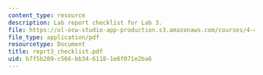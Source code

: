 ```yaml
---
content_type: resource
description: Lab report checklist for Lab 3.
file: https://ol-ocw-studio-app-production.s3.amazonaws.com/courses/4-411-building-technology-laboratory-spring-2004/b7f5b209c566bb3461181e6f071e2ba6_reprt3_checklist.pdf
file_type: application/pdf
resourcetype: Document
title: reprt3_checklist.pdf
uid: b7f5b209-c566-bb34-6118-1e6f071e2ba6
---
```

